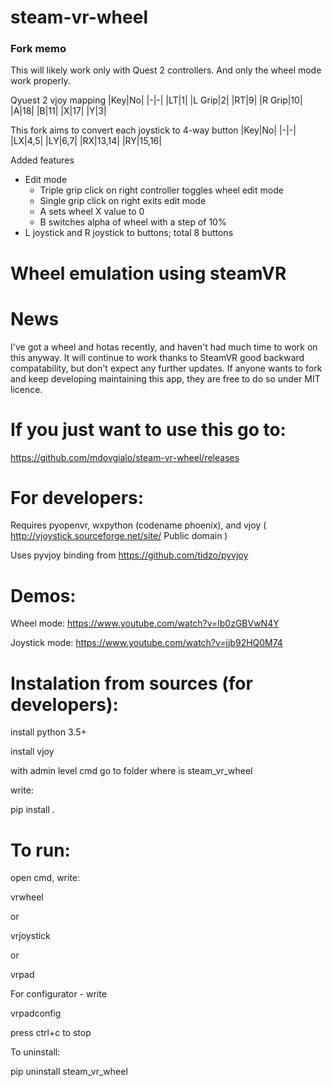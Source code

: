 # steam-vr-wheel

### Fork memo

This will likely work only with Quest 2 controllers. And only the wheel mode work properly.

Qyuest 2 vjoy mapping
|Key|No|
|-|-|
|LT|1|
|L Grip|2|
|RT|9|
|R Grip|10|
|A|18|
|B|11|
|X|17|
|Y|3|

This fork aims to convert each joystick to 4-way button
|Key|No|
|-|-|
|LX|4,5|
|LY|6,7|
|RX|13,14|
|RY|15,16|

Added features
- Edit mode
  - Triple grip click on right controller toggles wheel edit mode
  - Single grip click on right exits edit mode
  - A sets wheel X value to 0
  - B switches alpha of wheel with a step of 10%
- L joystick and R joystick to buttons; total 8 buttons


Wheel emulation using steamVR
=============================



News
=============================
I've got a wheel and hotas recently, and haven't had much time to work on this anyway. It will continue to work thanks to SteamVR good backward compatability, but don't expect any further updates. If anyone wants to fork and keep developing maintaining this app, they are free to do so under MIT licence.


If you just want to use this go to:
===================================
https://github.com/mdovgialo/steam-vr-wheel/releases


For developers:
================

Requires pyopenvr, wxpython (codename phoenix), and vjoy ( http://vjoystick.sourceforge.net/site/ Public domain )

Uses pyvjoy binding from https://github.com/tidzo/pyvjoy

Demos:
======

Wheel mode:
https://www.youtube.com/watch?v=lb0zGBVwN4Y

Joystick mode:
https://www.youtube.com/watch?v=jjb92HQ0M74






Instalation from sources (for developers):
========================================
install python 3.5+

install vjoy

with admin level cmd go to folder where is steam_vr_wheel

write:

pip install .




To run:
=======
open cmd, write:

vrwheel

or 

vrjoystick

or 

vrpad

For configurator - write

vrpadconfig

press ctrl+c to stop

To uninstall:

pip uninstall steam_vr_wheel

